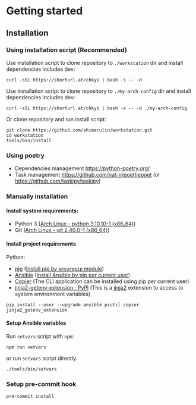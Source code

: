 # Getting started

## Installation

### Using installation script (Recommended)

Use installation script to clone repository to `./workstation` dir and install dependencies includes dev:

```shell
curl -sSL https://shorturl.at/chkyU | bash -s -- -d
```

Use installation script to clone repository to `./my-arch-config` dir and install dependencies includes dev:

```shell
curl -sSL https://shorturl.at/chkyU | bash -s -- -d ./my-arch-config
```

Or clone repository and run install script:

```shell
git clone https://github.com/shimarulin/workstation.git
cd workstation
tools/bin/install
```

### Using poetry

- Dependencies management https://python-poetry.org/
- Task management https://github.com/nat-n/poethepoet (or https://github.com/taskipy/taskipy)

### Manually installation

#### Install system requirements:

- Python 3 ([Arch Linux - python 3.10.10-1 (x86_64)](https://archlinux.org/packages/core/x86_64/python/))
- Git ([Arch Linux - git 2.40.0-1 (x86_64)](https://archlinux.org/packages/extra/x86_64/git/))

#### Install project requirements

Python:

- [pip](https://github.com/pypa/pip)
  ([Install pip by `ensurepip` module](https://pip.pypa.io/en/stable/installation/#ensurepip))
- [Ansible](https://github.com/ansible/ansible)
  ([Install Ansible by pip per current user](https://docs.ansible.com/ansible/latest/installation_guide/intro_installation.html#pip-install))
- [Copier](https://github.com/copier-org/copier) (The CLI application can be installed using pip per current user)
- [jinja2-getenv-extension · PyPI](https://pypi.org/project/jinja2-getenv-extension/) (This is a
  [jinja2](http://jinja.pocoo.org/) extension to access to system environment variables)

```shell
pip install --user --upgrade ansible psutil copier jinja2_getenv_extension
```

#### Setup Ansible variables

Run `setvars` script with `npm`:

```shell
npm run setvars
```

or run `setvars` script directly:

```shell
./tools/bin/setvars
```

### Setup pre-commit hook

```shell
pre-commit install
```
